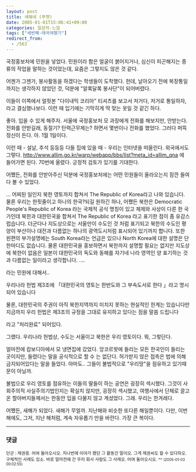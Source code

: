 ```yaml
---
layout: post
title: 새해네 (푸켓)
date: 2005-01-01T15:06:41+09:00
categories: 일상의-느낌
tags: ["세번째-태국여행기"]
redirect_from:
  - /563
---
```


국정홍보처에 민원을 넣었다. 민원이라 함은 얼굴이 붉어지거나, 심신이 피곤해지는 종류의 작업을 말하는 것이었는데, 요즘은 그렇지도 않은 것 같다.

어젠가 그젠가, 봉사활동을 하겠다는 학생들이 도착했다. 헌데, 날아오기 전에 복장통일까지는 생각하지 않았던 것, 덕분에 "알록달록 봉사단"이 되어버렸다.

이들이 이쪽에서 얼핏본 "다이내믹 코리아" 티셔츠를 보고서 저거다, 저거로 통일하자, 라고 결심했나보다. 이런 때 입기에는 기막히게 딱 맞는 옷일 것 같긴 하다.

좋아. 입을 수 있게 해주자. 서울에 국정홍보처 모 과장에게 전화를 해보지만, 안받는다. 전화를 안받길래, 동절기? 탄력근무제는? 하면서 몇번이나 전화를 했었다. 그러다 퍼뜩 정신이 든다. 아. 1월 1일이다.

이런 때 - 설날, 추석 등등등 다들 집에 있을 때 - 우리는 인터넷을 떠올린다. 외국에서도 그렇다. <a href="http://www.allim.go.kr/warp/webapp/bbs/list?meta_id=allim_qna" target="bb">http://www.allim.go.kr/warp/webapp/bbs/list?meta_id=allim_qna</a> 에 들어가면 된다. 70번에 올렸다. 긍정적 검토가 있기를 기대한다.

어쨌든, 전화를 안받아주신 덕분에 국정홍보처에는 어떤 민원들이 올라오는지 잠깐 들여다 볼 수 있었다.

> 

... 어찌된 일인지 북한 영토까지 합쳐서 The Republic of Korea라고 나와 있습니다. 물론 우리는 한핏줄이고 하나의 한국?되길 원하긴 하나, 어쨌든 북한은 Democratic People's Republic of Korea 라는 국제적 공식 명칭이 있고 체제와 사상이 다른 한 국가인데 북한과 대한민국을 합쳐서 The Republic of Korea 라고 표기한 점이 좀 유감스럽습니다. 더군다나 지도상으로는 서울만이 수도인 것 처럼 표기되고 북한의 수도인 평양이 부산이나 대전과 다름없는 하나의 광역도시처럼 표시되어 있기까지 합니다. 또한 왼편의 부가설명에는 South Korea라는 언급은 있으나 North Korea에 대한 설명은 단 한마디도 없습니다. 물론 대한민국을 홍보하면서 북한까지 설명할 필요는 없지만 지도상에 북한이 없음은 일본이 대한민국의 독도와 동해를 자기네 나라 영역인 양 표기하는 것과 다름없는 일이라고 생각합니다. ....

라는 민원에 대해서..

> 

우리나라 헌법 제3조에 「대한민국의 영토는 한반도와 그 부속도서로 한다 」라고 명시되어 있습니다

물론, 대한민국의 주권이 아직 북한지역까지 미치지 못하는 현실적인 한계는 있습니다만 지금까지 우리 헌법은 제3조의 규정을 그대로 유지하고 있다는 점을 말씀 드립니다

라고 "처리완료" 되어있다.

그랬다. 우리나라 헌법상, 수도는 서울이고 북한은 우리 영토이다. 뭐, 그렇단다.

얼마전에 캄보디아에서 모 냉면집에 갔었다. 앙코르왓에 들리는 모든 한국인이 들리는 곳이지만, 들렸다는 말을 공식적으로 할 수 는 없단다. 허가받지 않은 접촉은 법에 의해 금지되어있다는 말을 들었다. 아마도.. 그들이 불법적으로 "우리땅"을 점유하고 있기때문이 아닐까.

불법으로 우리 영토를 점유하는 이들의 딸들이 하는 공연은 굉장히 섹시했다. 그것이 사회주의적 사실주의기법인지는 확실치 않지만, 굉장히 섹시했고, 여행사에서 단체로 끌고온 할아버지들께서는 한동안 입을 다물지 않고 계셨었다. 그래. 우리는 한겨레다.

어쨌든, 새해가 되었다. 새해가 무얼까. 지난해와 비슷한 또다른 해일뿐이다. 다만, 이번 해에도, 그저, 지난 해처럼, 계속 자유롭기 만을 바란다. 가장 큰 복이다.

* * *

### 댓글



<!--- cmt:964 --->
<!--- mail: --->
<!--- parent:0 --->

<small class=comment>단군 : 제권옹. 어여 돌아오시오. 지나번에 이야가 했던 그 활동건 말이오. 그게 제권씨도 할 수 있다하오. 구체적인 사례도 있소. 바로 얼마전에 간 우리 회사 사람도 그 사례오. 어여 돌아오시오. ^^ <small>(2005-01-03 00:02:55)</small></small>

